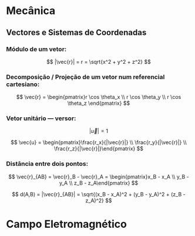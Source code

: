 # Mecânica

## Vectores e Sistemas de Coordenadas

### Módulo de um vetor:
$$
|\vec{r}| = r = \sqrt{x^2 + y^2 + z^2}
$$

### Decomposição / Projeção de um vetor num referencial cartesiano:
$$
\vec{r} = \begin{pmatrix}r \cos \theta_x \\
r \cos \theta_y \\
r \cos \theta_z \end{pmatrix}
$$

### Vetor unitário — versor:
$$
|\vec{u}| = 1
$$

$$
\vec{u} = \begin{pmatrix}\frac{r_x}{|\vec{r}|} \\
\frac{r_y}{|\vec{r}|} \\
\frac{r_z}{|\vec{r}|}\end{pmatrix}
$$

### Distância entre dois pontos:
$$
\vec{r}_{AB} = \vec{r}_B - \vec{r}_A = \begin{pmatrix}x_B - x_A \\
y_B - y_A \\
z_B - z_A\end{pmatrix}
$$

$$
d(A,B) = |\vec{r}_{AB}| = \sqrt{(x_B - x_A)^2 + (y_B - y_A)^2 + (z_B - z_A)^2}
$$


# Campo Eletromagnético
